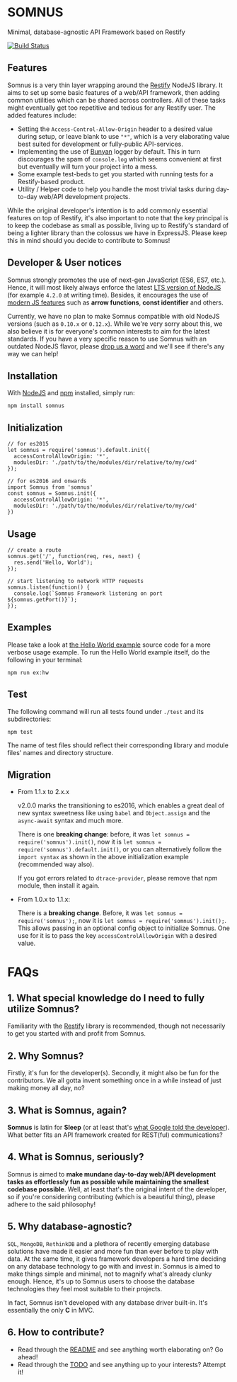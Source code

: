 SOMNUS
======

Minimal, database-agnostic API Framework based on Restify

[![Build Status](https://travis-ci.org/dklabco/somnus.svg)](https://travis-ci.org/dklabco/somnus)

## Features

Somnus is a very thin layer wrapping around the [Restify](https://www.npmjs.com/package/restify) NodeJS library. It aims to set up some basic features of a web/API framework, then adding common utilities which can be shared across controllers. All of these tasks might eventually get too repetitive and tedious for any Restify user. The added features include:

- Setting the `Access-Control-Allow-Origin` header to a desired value during setup, or leave blank to use `"*"`, which is a very elaborating value best suited for development or fully-public API-services.
- Implementing the use of [Bunyan](https://www.npmjs.com/package/bunyan) logger by default. This in turn discourages the spam of `console.log` which seems convenient at first but eventually will turn your project into a mess.
- Some example test-beds to get you started with running tests for a Restify-based product.
- Utility / Helper code to help you handle the most trivial tasks during day-to-day web/API development projects.

While the original developer's intention is to add commonly essential features on top of Restify, it's also important to note that the key principal is to keep the codebase as small as possible, living up to Restify's standard of being a lighter library than the colossus we have in ExpressJS. Please keep this in mind should you decide to contribute to Somnus!

## Developer & User notices

Somnus strongly promotes the use of next-gen JavaScript (ES6, ES7, etc.). Hence, it will most likely always enforce the latest [LTS version of NodeJS](https://github.com/nodejs/LTS) (for example `4.2.0` at writing time). Besides, it encourages the use of [modern JS features](https://github.com/lukehoban/es6features) such as **arrow functions**, **const identifier** and others.

Currently, we have no plan to make Somnus compatible with old NodeJS versions (such as `0.10.x` or `0.12.x`). While we're very sorry about this, we also believe it is for everyone's common interests to aim for the latest standards. If you have a very specific reason to use Somnus with an outdated NodeJS flavor, please [drop us a word](mailto:gate@dklab.co) and we'll see if there's any way we can help!

## Installation

With [NodeJS](https://nodejs.org) and [npm](https://www.npmjs.com/) installed, simply run:

```
npm install somnus
```

## Initialization

```
// for es2015
let somnus = require('somnus').default.init({
  accessControlAllowOrigin: '*',
  modulesDir: './path/to/the/modules/dir/relative/to/my/cwd'
});
```

```
// for es2016 and onwards
import Somnus from 'somnus'
const somnus = Somnus.init({
  accessControlAllowOrigin: '*',
  modulesDir: './path/to/the/modules/dir/relative/to/my/cwd'
})
```

## Usage

```
// create a route
somnus.get('/', function(req, res, next) {
  res.send('Hello, World');
});

// start listening to network HTTP requests
somnus.listen(function() {
  console.log(`Somnus Framework listening on port ${somnus.getPort()}`);
});
```

## Examples

Please take a look at [the Hello World example](./examples/hello-world/index.js) source code for a more verbose usage example. To run the Hello World example itself, do the following in your
terminal:

```
npm run ex:hw
```

## Test

The following command will run all tests found under `./test` and its subdirectories:

```
npm test
```

The name of test files should reflect their corresponding library and module files' names and directory structure.

## Migration

- From 1.1.x to 2.x.x

  v2.0.0 marks the transitioning to es2016, which enables a great deal of new syntax sweetness
  like using `babel` and `Object.assign` and the `async-await` syntax and much more.

  There is one **breaking change**: before, it was `let somnus = require('somnus').init()`,
  now it is `let somnus = require('somnus').default.init()`, or you can alternatively
  follow the `import syntax` as shown in the above initialization example (recommended way also).

  If you got errors related to `dtrace-provider`, please remove that npm module,
  then install it again.

- From 1.0.x to 1.1.x:

  There is a **breaking change**. Before, it was `let somnus = require('somnus');`,
  now it is `let somnus = require('somnus').init();`. This allows passing in an
  optional config object to initialize Somnus. One use for it is to pass the key
  `accessControlAllowOrigin` with a desired value.

FAQs
====

## 1. What special knowledge do I need to fully utilize Somnus?
Familiarity with the [Restify](https://www.npmjs.com/package/restify) library is recommended, though not necessarily to get you started with and profit from Somnus.

## 2. Why Somnus?
Firstly, it's fun for the developer(s). Secondly, it might also be fun for the contributors. We all gotta invent something once in a while instead of just making money all day, no?

## 3. What is Somnus, again?
**Somnus** is latin for **Sleep** (or at least that's [what Google told the developer](https://translate.google.com/?ie=UTF-8&hl=en&client=tw-ob#la/en/Somnus)). What better fits an API framework created for REST(ful) communications?

## 4. What is Somnus, seriously?
Somnus is aimed to **make mundane day-to-day web/API development tasks as effortlessly fun as possible while maintaining the smallest codebase possible**. Well, at least that's the original intent of the developer, so if you're considering contributing (which is a beautiful thing), please adhere to the said philosophy!

## 5. Why database-agnostic?
`SQL`, `MongoDB`, `RethinkDB` and a plethora of recently emerging database solutions have made it easier and more fun than ever before to play with data. At the same time, it gives framework developers a hard time deciding on any database technology to go with and invest in. Somnus is aimed to make things simple and minimal, not to magnify what's already clunky enough. Hence, it's up to Somnus users to choose the database technologies they feel most suitable to their projects.

In fact, Somnus isn't developed with any database driver built-in. It's essentially the only **C** in MVC.

## 6. How to contribute?
- Read through the [README](./README.md) and see anything worth elaborating on? Go ahead!
- Read through the [TODO](./TODO.md) and see anything up to your interests? Attempt it!
